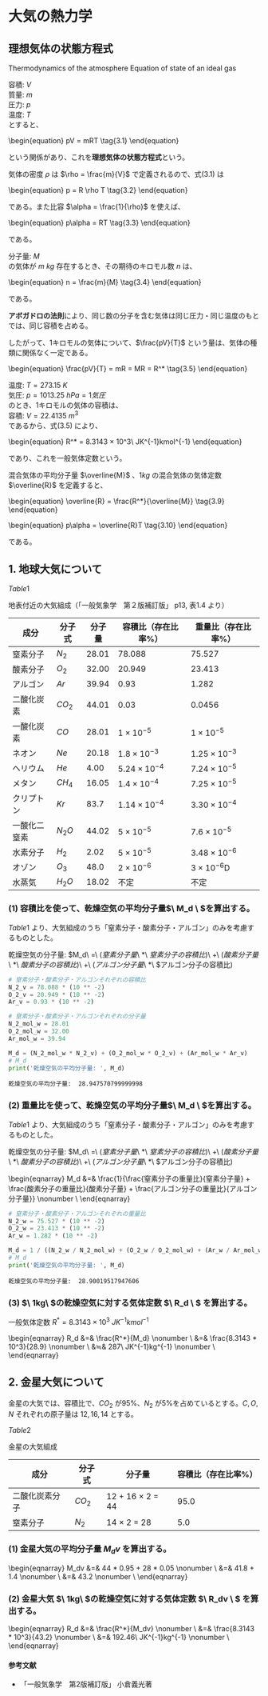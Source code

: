 # 大気の熱力学

## 理想気体の状態方程式

Thermodynamics of the atmosphere Equation of state of an ideal gas

容積: $V$  
質量: $m$  
圧力: $p$  
温度: $T$  
とすると、  

\begin{equation}
pV = mRT \tag{3.1} 
\end{equation}

という関係があり、これを**理想気体の状態方程式**という。

気体の密度 $\rho$ は $\rho = \frac{m}{V}$ で定義されるので、式$(3.1)$ は

\begin{equation}
p = R \rho T \tag{3.2} 
\end{equation}

である。また比容 $\alpha = \frac{1}{\rho}$ を使えば、

\begin{equation}
p\alpha = RT \tag{3.3} 
\end{equation}

である。

分子量: $M$  
の気体が $m\ kg$ 存在するとき、その期待のキロモル数 $n$ は、

\begin{equation}
n = \frac{m}{M} \tag{3.4} 
\end{equation}

である。

**アボガドロの法則**により、同じ数の分子を含む気体は同じ圧力・同じ温度のもとでは、同じ容積を占める。

したがって、1キロモルの気体について、$\frac{pV}{T}$ という量は、気体の種類に関係なく一定である。

\begin{equation}
\frac{pV}{T} = mR = MR = R^* \tag{3.5} 
\end{equation}

温度: $T = 273.15\ K$  
気圧: $p = 1013.25\ hPa = 1気圧$  
のとき、1キロモルの気体の容積は、  
容積: $V = 22.4135\ m^3$  
であるから、式$(3.5)$ により、  

\begin{equation}
R^* = 8.3143 × 10^3\ JK^{-1}kmol^{-1}
\end{equation}

であり、これを一般気体定数という。

混合気体の平均分子量 $\overline{M}$ 、$1 kg$ の混合気体の気体定数 $\overline{R}$ を定義すると、

\begin{equation}
\overline{R} = \frac{R^*}{\overline{M}} \tag{3.9} 
\end{equation}

\begin{equation}
p\alpha = \overline{R}T \tag{3.10} 
\end{equation}

である。

## 1. 地球大気について

$Table 1$ 

地表付近の大気組成（「一般気象学　第２版補訂版」 p13, 表1.4 より）

|  成分  |  分子式  |  分子量  |  容積比（存在比率%）  |  重量比（存在比率%）  |
| ---- | ---- | ---- | ---- | ---- |
|  窒素分子  |  $N_2$  |  $28.01$  |  $78.088$  |  $75.527$  |
|  酸素分子  |  $O_2$  |  $32.00$  |  $20.949$  |  $23.413$  |
|  アルゴン  |  $Ar$  |  $39.94$  |  $0.93$  |  $1.282$  |
|  二酸化炭素  |  $CO_2$  |  $44.01$  |  $0.03$  |  $0.0456$  |
|  一酸化炭素  |  $CO$  |  $28.01$  |  $1×10^{-5}$  |  $1×10^{-5}$  |
|  ネオン  |  $Ne$  |  $20.18$  |  $1.8×10^{-3}$  |  $1.25×10^{-3}$  |
|  ヘリウム  |  $He$  |  $4.00$  |  $5.24×10^{-4}$  |  $7.24×10^{-5}$  |
|  メタン  |  $CH_4$  |  $16.05$  |  $1.4×10^{-4}$  |  $7.25×10^{-5}$  |
|  クリプトン  |  $Kr$  |  $83.7$  |  $1.14×10^{-4}$  |  $3.30×10^{-4}$  |
|  一酸化二窒素  |  $N_2O$  |  $44.02$  |  $5×10^{-5}$  |  $7.6×10^{-5}$  |
|  水素分子  |  $H_2$  |  $2.02$  |  $5×10^{-5}$  |  $3.48×10^{-6}$  |
|  オゾン  |  $O_3$  |  $48.0$  |  $2×10^{-6}$  |  $3×10^{-6}$D  |
|  水蒸気  |  $H_2O$  |  $18.02$  |  不定  |  不定  |

### (1) 容積比を使って、乾燥空気の平均分子量$\ M_d \ $を算出する。

$Table1$ より、大気組成のうち「窒素分子・酸素分子・アルゴン」のみを考慮するものとした。

乾燥空気の分子量: $M_d\ =\ $(窒素分子量$\ *\ $窒素分子の容積比)$\ +\ $(酸素分子量$\ *\ $酸素分子の容積比)$\ +\ $(アルゴン分子量$\ *\ $アルゴン分子の容積比)



```python
# 窒素分子・酸素分子・アルゴンそれぞれの容積比
N_2_v = 78.088 * (10 ** -2)
O_2_v = 20.949 * (10 ** -2)
Ar_v = 0.93 * (10 ** -2)

# 窒素分子・酸素分子・アルゴンそれぞれの分子量
N_2_mol_w = 28.01
O_2_mol_w = 32.00
Ar_mol_w = 39.94

M_d = (N_2_mol_w * N_2_v) + (O_2_mol_w * O_2_v) + (Ar_mol_w * Ar_v)
# M_d
print('乾燥空気の平均分子量: ', M_d)
```

    乾燥空気の平均分子量:  28.947570799999998


### (2) 重量比を使って、乾燥空気の平均分子量$\ M_d \ $を算出する。

$Table1$ より、大気組成のうち「窒素分子・酸素分子・アルゴン」のみを考慮するものとした。

乾燥空気の分子量: $M_d\ =\ $(窒素分子量$\ *\ $窒素分子の容積比)$\ +\ $(酸素分子量$\ *\ $酸素分子の容積比)$\ +\ $(アルゴン分子量$\ *\ $アルゴン分子の容積比)

\begin{eqnarray}
M_d &=& \frac{1}{\frac{窒素分子の重量比}{窒素分子量} + \frac{酸素分子の重量比}{酸素分子量} + \frac{アルゴン分子の重量比}{アルゴン分子量}} \nonumber \\
\end{eqnarray}




```python
# 窒素分子・酸素分子・アルゴンそれぞれの重量比
N_2_w = 75.527 * (10 ** -2)
O_2_w = 23.413 * (10 ** -2)
Ar_w = 1.282 * (10 ** -2)

M_d = 1 / ((N_2_w / N_2_mol_w) + (O_2_w / O_2_mol_w) + (Ar_w / Ar_mol_w))
# M_d
print('乾燥空気の平均分子量: ', M_d)
```

    乾燥空気の平均分子量:  28.90019517947606


### (3) $\ 1kg\ $の乾燥空気に対する気体定数 $\ R_d \ $ を算出する。

一般気体定数 $R^* = 8.3143 × 10^3\ JK^{-1}kmol^{-1}$

\begin{eqnarray}
R_d &=& \frac{R^*}{M_d} \nonumber \\
&=& \frac{8.3143 * 10^3}{28.9} \nonumber \\
&≒& 287\ JK^{-1}kg^{-1} \nonumber \\
\end{eqnarray}

## 2. 金星大気について

金星の大気では、容積比で、$CO_2$ が95%、$N_2$ が5%を占めているとする。$C, O, N$ それぞれの原子量は $12, 16, 14$ とする。

$Table 2$ 

金星の大気組成

|  成分  |  分子式  |  分子量  |  容積比（存在比率%）  |
| ---- | ---- | ---- | ---- |
|  二酸化炭素分子  |  $CO_2$  |  12 + 16 × 2 = 44  |  $95.0$  |
|  窒素分子  |  $N_2$  |  14 × 2 = 28  |  $5.0$  |

### (1) 金星大気の平均分子量 $M_dv$ を算出する。

\begin{eqnarray}
M_dv &=& 44 * 0.95 + 28 * 0.05 \nonumber \\
&=& 41.8 + 1.4 \nonumber \\
&=& 43.2 \nonumber \\
\end{eqnarray}

### (2) 金星大気 $\ 1kg\ $の乾燥空気に対する気体定数 $\ R_dv \ $ を算出する。

\begin{eqnarray}
R_d &=& \frac{R^*}{M_dv} \nonumber \\
&=& \frac{8.3143 * 10^3}{43.2} \nonumber \\
&=& 192.46\ JK^{-1}kg^{-1} \nonumber \\
\end{eqnarray}

#### 参考文献　
* 「一般気象学　第2版補訂版」 小倉義光著


```python

```


```python

```
